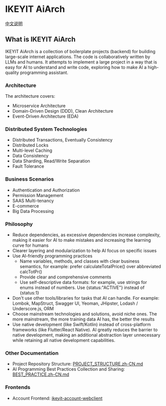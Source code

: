 # IKEYIT AiArch

[中文说明](README.zh-CN.md)

## What is IKEYIT AiArch
IKEYIT AiArch is a collection of boilerplate projects (backend) for building large-scale internet applications. The code is collaboratively written by LLMs and humans. It attempts to implement a large project in a way that is easy for AI to understand and write code, exploring how to make AI a high-quality programming assistant.

### Architecture
The architecture covers:
- Microservice Architecture
- Domain-Driven Design (DDD), Clean Architecture
- Event-Driven Architecture (EDA)

### Distributed System Technologies
- Distributed Transactions, Eventually Consistency
- Distributed Locks
- Multi-level Caching
- Data Consistency
- Data Sharding, Read/Write Separation
- Fault Tolerance

### Business Scenarios
- Authentication and Authorization
- Permission Management
- SAAS Multi-tenancy
- E-commerce
- Big Data Processing

### Philosophy
- Reduce dependencies, as excessive dependencies increase complexity, making it easier for AI to make mistakes and increasing the learning curve for humans
- Clearer layering and modularization to help AI focus on specific issues
- Use AI-friendly programming practices
  - Name variables, methods, and classes with clear business semantics, for example: prefer calculateTotalPrice() over abbreviated calcTotPr()
  - Provide clear and comprehensive comments
  - Use self-descriptive data formats: for example, use strings for enums instead of numbers. Use {status:"ACTIVE"} instead of {status:1}
- Don't use other tools/libraries for tasks that AI can handle. For example: Lombok, MapStruct, Swagger UI, Yeoman, JHipster, Lodash / Underscore.js, ORM
- Choose mainstream technologies and solutions, avoid niche ones. The more mainstream, the more training data AI has, the better the results
- Use native development (like Swift/Kotlin) instead of cross-platform frameworks (like Flutter/React Native). AI greatly reduces the barrier to native development, making an additional abstraction layer unnecessary while retaining all native development capabilities.

### Other Documentation
- Project Repository Structure: [PROJECT_STRUCTURE.zh-CN.md](docs/PROJECT_STRUCTURE.md)
- AI Programming Best Practices Collection and Sharing: [BEST_PRACTICE.zh-CN.md](docs/BEST_PRACTICE.md)

### Frontends
- Account Frontend: [ikeyit-account-webclient](https://github.com/ikeyit/ikeyit-account-webclient)